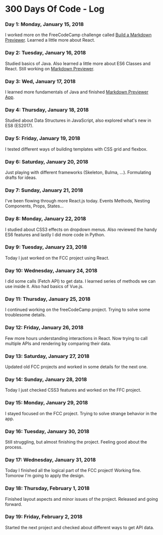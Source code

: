 # 300 Days Of Code - Log

### Day 1: Monday, January 15, 2018

I worked more on the FreeCodeCamp challenge called [Build a Markdown Previewer](https://www.freecodecamp.org/challenges/build-a-markdown-previewer). Learned a little more about React.

### Day 2: Tuesday, January 16, 2018

Studied basics of Java. Also learned a little more about ES6 Classes and React. Still working on [Markdown Previewer](https://www.freecodecamp.org/challenges/build-a-markdown-previewer).

### Day 3: Wed, January 17, 2018

I learned more fundamentals of Java and finished [Markdown Previewer App](https://codepen.io/Azametzin/full/aVJKmg/).

### Day 4: Thursday, January 18, 2018

Studied about Data Structures in JavaScript, also explored what's new in ES8 (ES2017).

### Day 5: Friday, January 19, 2018

I tested different ways of building templates with CSS grid and flexbox.

### Day 6: Saturday, January 20, 2018

Just playing with different frameworks (Skeleton, Bulma, ...). Formulating drafts for ideas.

### Day 7: Sunday, January 21, 2018

I've been flowing through more React.js today. Events Methods, Nesting Components, Props, States...

### Day 8: Monday, January 22, 2018

I studied about CSS3 effects on dropdown menus. Also reviewed the handy ES6 features and lastly I did more code in Python.

### Day 9: Tuesday, January 23, 2018

Today I just worked on the FCC project using React.

### Day 10: Wednesday, January 24, 2018

I did some calls (Fetch API) to get data. I learned series of methods we can use inside it. Also had basics of Vue.js.

### Day 11: Thursday, January 25, 2018

I continued working on the freeCodeCamp project. Trying to solve some troublesome details.

### Day 12: Friday, January 26, 2018

Few more hours understanding interactions in React. Now trying to call multiple APIs and rendering by comparing their data.

### Day 13: Saturday, January 27, 2018

Updated old FCC projects and worked in some details for the next one.

### Day 14: Sunday, January 28, 2018

Today I just checked CSS3 features and worked on the FFC project.

### Day 15: Monday, January 29, 2018

I stayed focused on the FCC project. Trying to solve strange behavior in the app.

### Day 16: Tuesday, January 30, 2018

Still struggling, but almost finishing the project. Feeling good about the process.

### Day 17: Wednesday, January 31, 2018

Today I finished all the logical part of the FCC project! Working fine. Tomorow I'm going to apply the design.

### Day 18: Thursday, February 1, 2018

Finished layout aspects and minor issues of the project. Released and going forward.

### Day 19: Friday, February 2, 2018

Started the next project and checked about different ways to get API data.